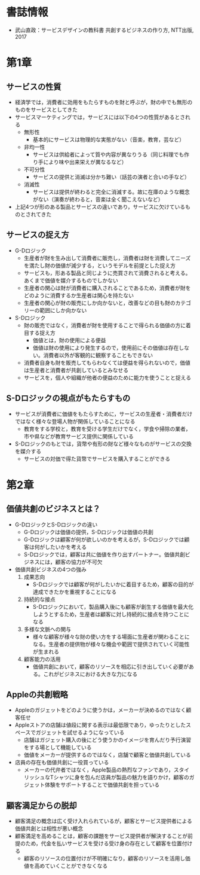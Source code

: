 # 書誌情報
- 武山直政：サービスデザインの教科書 共創するビジネスの作り方, NTT出版, 2017

# 第1章
## サービスの性質
- 経済学では，消費者に効用をもたらすものを財と呼ぶが，財の中でも無形のものをサービスとしてきた
- サービスマーケティングでは，サービスには以下の4つの性質があるとされる
  - 無形性
    - 基本的にサービスは物理的な実態がない（音楽，教育，芸など）
  - 非均一性
    - サービスは供給者によって質や内容が異なりうる（同じ料理でも作り手により味や出来栄えが異なるなど）
  - 不可分性
    - サービスの提供と消滅は分かち難い（話芸の演者と合いの手など）
  - 消滅性
    - サービスは提供が終わると完全に消滅する。故に在庫のような概念がない（演奏が終わると，音楽は全く聞こえないなど）
- 上記4つが形のある製品とサービスの違いであり，サービスに欠けているものとされてきた
## サービスの捉え方
- G-Dロジック
  - 生産者が財を生み出して消費者に販売し，消費者は財を消費してニーズを満たし財の価値が減少する，というモデルを前提とした捉え方
  - サービスも，形ある製品と同じように売買されて消費されると考える。あくまで価値を媒介するものでしかない
  - 生産者の関心は財が消費者に購入されることであるため，消費者が財をどのように消費するか生産者は関心を持たない
  - 生産者の関心が財の販売にしか向かないと，改善などの目も財のカテゴリーの範囲にしか向かない
- S-Dロジック
  - 財の販売ではなく，消費者が財を使用することで得られる価値の方に着目する捉え方
    - 価値とは，財の使用による便益
    - 価値は財の使用により発生するので，使用前にその価値は存在しない。消費者以外が客観的に観察することもできない
  - 消費者自身も財を販売してもらわなくては便益を得られないので，価値は生産者と消費者が共創しているとみなせる
  - サービスを，個人や組織が他者の便益のために能力を使うことと捉える
## S-Dロジックの視点がもたらすもの
- サービスが消費者に価値をもたらすために，サービスの生産者・消費者だけではなく様々な登場人物が関係していることになる
  - 教育をする学校と，教育を受ける学生だけでなく，学食や掃除の業者，市や県などが教育サービス提供に関係している
- S-Dロジックのもとでは，貨幣や有形の財など様々なものがサービスの交換を媒介する
  - サービスの対価で得た貨幣でサービスを購入することができる

# 第2章
## 価値共創のビジネスとは？
- G-DロジックとS-Dロジックの違い
  - G-Dロジックは価値の提供，S-Dロジックは価値の共創
  - G-Dロジックは顧客が何が欲しいのかを考えるが，S-Dロジックでは顧客は何がしたいかを考える
  - S-Dロジックでは，顧客は共に価値を作り出すパートナー。価値共創ビジネスには，顧客の協力が不可欠
- 価値共創ビジネスの4つの強み
  1. 成果志向
     - S-Dロジックでは顧客が何がしたいかに着目するため，顧客の目的が達成できたかを重視することになる
  1. 持続的な接点
     - S-Dロジックにおいて，製品購入後にも顧客が創生する価値を最大化しようとするため，生産者は顧客に対し持続的に接点を持つことになる
  1. 多様な文脈への関与
     - 様々な顧客が様々な財の使い方をする場面に生産者が関わることになる。生産者の提供物が様々な機会や範囲で提供されていく可能性が生まれる
  1. 顧客能力の活用
     - 価値共創において，顧客のリソースを相応に引き出していく必要がある。これがビジネスにおける大きな力になる
## Appleの共創戦略
- Appleのガジェットをどのように使うかは，メーカーが決めるのではなく顧客任せ
- Appleストアの店舗は値段に関する表示は最低限であり，ゆったりとしたスペースでガジェットを試せるようになっている
  - 店舗はガジェット購入の後にどう使うかのイメージを育んだり予行演習をする場として機能している
  - 価値をメーカーが提供するのではなく，店舗で顧客と価値共創している
- 店員の存在も価値共創に一役買っている
  - メーカーの代弁者ではなく，Apple製品の熱烈なファンであり，スタイリッシュなTシャツに身を包んだ店員が製品の魅力を語りかけ，顧客のガジェット体験をサポートすることで価値共創を担っている
## 顧客満足からの脱却
- 顧客満足の概念は広く受け入れられているが，顧客とサービス提供者による価値共創とは相性が悪い概念
- 顧客満足を高めることは，顧客の課題をサービス提供者が解決することが前提のため，代金を払いサービスを受ける受け身の存在として顧客を位置付ける
  - 顧客のリソースの位置付けが不明確になり，顧客のリソースを活用し価値を高めていくことができなくなる
